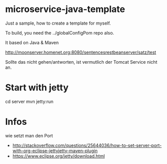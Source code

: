 # microservice-java-template

Just a sample, how to create a template for myself.

To build, you need the ../globalConfigPom repo also.

It based on Java & Maven

http://moonserver.homenet.org:8080/sentencesrestbeanserver/satz/test

Sollte das nicht gehen/antworten, ist vermutlich der Tomcat Service nicht an.

# Start with jetty
cd server
mvn jetty:run

# Infos
wie setzt man den Port
* http://stackoverflow.com/questions/25644036/how-to-set-server-port-with-org-eclipse-jettyjetty-maven-plugin
* https://www.eclipse.org/jetty/download.html